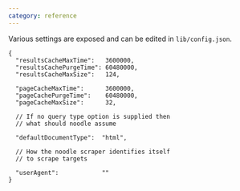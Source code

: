 ```yaml
---
category: reference
---
```


Various settings are exposed and can be edited in `lib/config.json`.

    {
      "resultsCacheMaxTime":   3600000,
      "resultsCachePurgeTime": 60480000,
      "resultsCacheMaxSize":   124,

      "pageCacheMaxTime":      3600000,
      "pageCachePurgeTime":    60480000,
      "pageCacheMaxSize":      32,

      // If no query type option is supplied then 
      // what should noodle assume

      "defaultDocumentType":  "html",

      // How the noodle scraper identifies itself 
      // to scrape targets
      
      "userAgent":            ""
    }